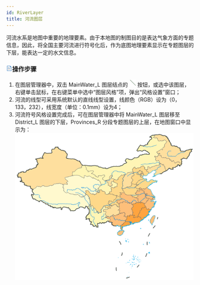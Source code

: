 ```yaml
---
id: RiverLayer
title: 河流图层
---
```

河流水系是地图中重要的地理要素。由于本地图的制图目的是表达气象方面的专题信息，因此，将全国主要河流进行符号化后，作为底图地理要素显示在专题图层的下层，能表达一定的水文信息。

### ![](../../img/read.gif)操作步骤

1. 在图层管理器中，双击 MainWater_L 图层结点的 ![](img/LineStyleButton1.png) 按钮，或选中该图层，右键单击鼠标，在右键菜单中选中“图层风格”项，弹出“风格设置”窗口；
2. 河流的线型可采用系统默认的直线线型设置，线颜色（RGB）设为（0，133，232），线宽度（单位：0.1mm）设为4；
3. 河流符号风格设置完成后，可在图层管理器中将 MainWater_L 图层移至 District_L 图层的下层，Provinces_R 分段专题图层的上层，在地图窗口中显示为：  ![](img/RiverLayer.png)  
